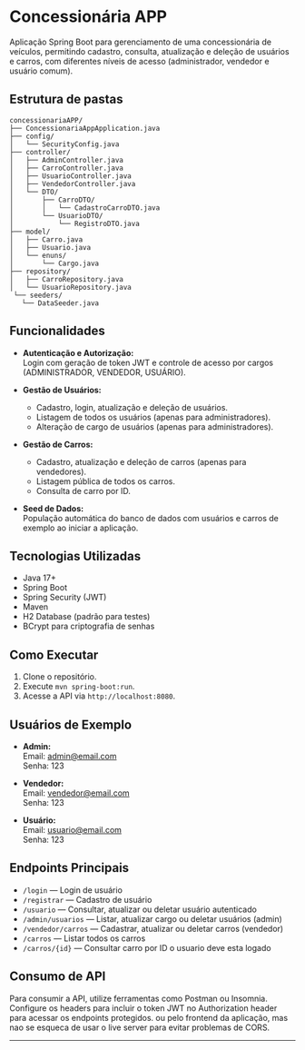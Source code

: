 
# Concessionária APP

Aplicação Spring Boot para gerenciamento de uma concessionária de veículos, permitindo cadastro, consulta, atualização e deleção de usuários e carros, com diferentes níveis de acesso (administrador, vendedor e usuário comum).

## Estrutura de pastas
```
concessionariaAPP/
├── ConcessionariaAppApplication.java
├── config/
│   └── SecurityConfig.java
├── controller/
│   ├── AdminController.java
│   ├── CarroController.java
│   ├── UsuarioController.java
│   ├── VendedorController.java
│   └── DTO/
│       ├── CarroDTO/
│       │   └── CadastroCarroDTO.java
│       └── UsuarioDTO/
│           └── RegistroDTO.java
├── model/
│   ├── Carro.java
│   ├── Usuario.java
│   └── enuns/
│       └── Cargo.java
├── repository/
│   ├── CarroRepository.java
│   └── UsuarioRepository.java
 └── seeders/
   └── DataSeeder.java
```

## Funcionalidades

- **Autenticação e Autorização:**  
  Login com geração de token JWT e controle de acesso por cargos (ADMINISTRADOR, VENDEDOR, USUÁRIO).

- **Gestão de Usuários:**
    - Cadastro, login, atualização e deleção de usuários.
    - Listagem de todos os usuários (apenas para administradores).
    - Alteração de cargo de usuários (apenas para administradores).

- **Gestão de Carros:**
    - Cadastro, atualização e deleção de carros (apenas para vendedores).
    - Listagem pública de todos os carros.
    - Consulta de carro por ID.

- **Seed de Dados:**  
  População automática do banco de dados com usuários e carros de exemplo ao iniciar a aplicação.

## Tecnologias Utilizadas

- Java 17+
- Spring Boot
- Spring Security (JWT)
- Maven
- H2 Database (padrão para testes)
- BCrypt para criptografia de senhas

## Como Executar

1. Clone o repositório.
2. Execute `mvn spring-boot:run`.
3. Acesse a API via `http://localhost:8080`.

## Usuários de Exemplo

- **Admin:**  
  Email: admin@email.com  
  Senha: 123

- **Vendedor:**  
  Email: vendedor@email.com  
  Senha: 123

- **Usuário:**  
  Email: usuario@email.com  
  Senha: 123

## Endpoints Principais

- `/login` — Login de usuário
- `/registrar` — Cadastro de usuário
- `/usuario` — Consultar, atualizar ou deletar usuário autenticado
- `/admin/usuarios` — Listar, atualizar cargo ou deletar usuários (admin)
- `/vendedor/carros` — Cadastrar, atualizar ou deletar carros (vendedor)
- `/carros` — Listar todos os carros
- `/carros/{id}` — Consultar carro por ID o usuario deve esta logado

## Consumo de API
Para consumir a API, utilize ferramentas como Postman ou Insomnia. Configure os headers para incluir o token JWT no Authorization header para acessar os endpoints protegidos. ou pelo frontend da aplicação, mas nao se esqueca de usar o live server para evitar problemas de CORS.

---
